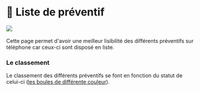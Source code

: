 # 📰 Liste de préventif

![](<../.gitbook/assets/Capture d’écran 2022-06-24 à 00.12.07.png>)

Cette page permet d'avoir une meilleur lisibilité des différents préventifs sur téléphone car ceux-ci sont disposé en liste.

### Le classement

Le classement des différents préventifs se font en fonction du statut de celui-ci ([les boules de différente couleur](accueil.md#les-preventifs)).
